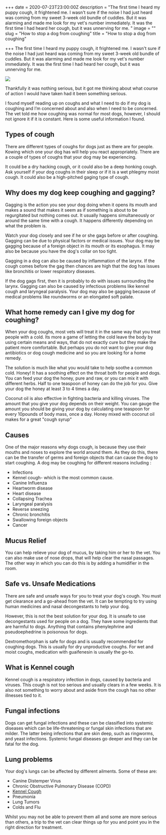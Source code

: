 +++
date = 2020-07-23T23:00:00Z
description = "The first time I heard my puppy cough, it frightened me. I wasn't sure if the noise I had just heard was coming from my sweet 3-week old bundle of cuddles. But it was alarming and made me look for my vet's number immediately. It was the first time I had heard her cough, but it was unnerving for me. "
image = ""
slug = "How to stop a dog from coughing"
title = "How to stop a dog from coughing"

+++
The first time I heard my puppy cough, it frightened me. I wasn't sure if the noise I had just heard was coming from my sweet 3-week old bundle of cuddles. But it was alarming and made me look for my vet's number immediately. It was the first time I had heard her cough, but it was unnerving for me.

![](/uploads/labradorpuppy2.jpg)

Thankfully it was nothing serious, but it got me thinking about what course of action I would have taken had it been something serious. 

I found myself reading up on coughs and what I need to do if my dog is coughing and I’m concerned about and also when I need to be concerned. The vet told me how coughing was normal for most dogs, however, I should not ignore it if it is constant. Here is some useful information I found.

## Types of cough

There are different types of coughs for dogs just as there are for people. Kowing which one your dog has will help you react appropriately. There are a couple of types of coughs that your dog may be experiencing. 

It could be a dry hacking cough, or it could also be a deep honking cough. Ask yourself if your dog coughs in their sleep or if it is a wet phlegmy moist cough. It could also be a high-pitched gaging type of cough.

## Why does my dog keep coughing and gagging?

Gagging is the action you see your dog doing when it opens its mouth and makes a sound that makes it seem as if something is about to be regurgitated but nothing comes out. It usually happens simultaneously or around the same time with a cough. It happens differently depending on what the problem is.

Watch your dog closely and see if he or she gags before or after coughing. Gagging can be due to physical factors or medical issues. Your dog may be gagging because of a foreign object in its mouth or its esophagus. It may also be because you have the dog's collar on too tight.

Gagging in a dog can also be caused by inflammation of the larynx. If the cough comes before the gag then chances are high that the dog has issues like bronchitis or lower respiratory diseases. 

If the dog gags first, then it is probably to do with issues surrounding the larynx. Gagging can also be caused by infectious problems like kennel cough and laryngeal paralysis. Your dog may also be gagging because of medical problems like roundworms or an elongated soft palate.

## What home remedy can I give my dog for coughing?

  
When your dog coughs, most vets will treat it in the same way that you treat people with a cold. Its more a game of letting the cold leave the body by using certain means and ways, that do not exactly cure but they make the patient more comfortable. But perhaps you do not want to give your dog antibiotics or dog cough medicine and so you are looking for a home remedy.

The solution is much like what you would take to help soothe a common cold. Honey! It has a soothing effect on the throat both for people and dogs. You can feed your dog the honey, pure and raw, or you can mix it with different herbs. Half to one teaspoon of honey can do the job for you. Give your dog the honey at least 3 to 4 times a day.

Coconut oil is also effective in fighting bacteria and killing viruses. The amount that you give your dog depends on their weight. You can gauge the amount you should be giving your dog by calculating one teaspoon for every 10pounds of body mass, once a day. Honey mixed with coconut oil makes for a great "cough syrup"

## Causes

One of the major reasons why dogs cough, is because they use their mouths and noses to explore the world around them. As they do this, there can be the transfer of germs and foreign objects that can cause the dog to start coughing. A dog may be coughing for different reasons including :

* Infections
* Kennel cough- which is the most common cause.
* Canine Influenza
* Heartworm disease
* Heart disease
* Collapsing Trachea
* Laryngeal paralysis
* Reverse sneezing
* Chronic bronchitis
* Swallowing foreign objects
* Cancer

## Mucus Relief

You can help relieve your dog of mucus, by taking him or her to the vet. You can also make use of nose drops, that will help clear the nasal passages. The other way in which you can do this is by adding a humidifier in the room.

## Safe vs. Unsafe Medications

There are safe and unsafe ways for you to treat your dog's cough. You must get clearance and a go-ahead from the vet. It can be tempting to try using human medicines and nasal decongestants to help your dog.

However, this is not the best solution for your dog. It is unsafe to use decongestants used for people on a dog. They have some ingredients that are harmful to dogs. Anything that contains phenylephrine and pseudoephedrine is poisonous for dogs.

Dextromethorphan is safe for dogs and is usually recommended for coughing dogs. This is usually for dry unproductive coughs. For wet and moist coughs, medication with guaifenesin is usually the go-to.

## What is Kennel cough

Kennel cough is a respiratory infection in dogs, caused by bacteria and viruses. This cough is not too serious and usually clears in a few weeks. It is also not something to worry about and aside from the cough has no other illnesses tied to it.

## Fungal infections

Dogs can get fungal infections and these can be classified into systemic diseases which can be life-threatening or fungal skin infections that are milder. The latter being infections that are skin deep, such as ringworms, and yeast infections. Systemic fungal diseases go deeper and they can be fatal for the dog.

## Lung problems

Your dog's lungs can be affected by different ailments. Some of these are:

* Canine Distemper Virus
* Chronic Obstructive Pulmonary Disease (COPD)
* [Kennel Cough](https://en.wikipedia.org/wiki/Kennel_cough)
* Pneumonia
* Lung Tumors
* Colds and Flu

Whilst you may not be able to prevent them all and some are more serious than others, a trip to the vet can clear things up for you and point you in the right direction for treatment.